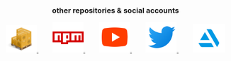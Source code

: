 <h3 align="center">other repositories & social accounts</h3>
<div align="center">

  <a href="https://crates.io/">
    
  <img alt="trevor256's crates" href="Rust Crates" width="70px" src="https://raw.githubusercontent.com/trevor256/trevor256/main/Cargo.png"/>     
</a>
  &nbsp;&nbsp;&nbsp; &nbsp;&nbsp;&nbsp;
<a href="https://www.npmjs.com/~trevor256">
  <img alt="trevor256's NPM" width="70px" src="https://raw.githubusercontent.com/trevor256/trevor256/main/npm.svg"/>     
</a>
  &nbsp;&nbsp;&nbsp; &nbsp;&nbsp;&nbsp;
<a href="https://www.youtube.com/channel/UC7U47K09nNH-KX7-v4bd-kw">
  <img alt="trevor256's Youtube" width="70px" src="https://raw.githubusercontent.com/trevor256/trevor256/main/youtube.svg" />
</a>
  &nbsp;&nbsp;&nbsp; &nbsp;&nbsp;&nbsp;
<a href="https://twitter.com/trevbot256">
  <img alt="trevor256's Youtube" width="70px" src="https://raw.githubusercontent.com/trevor256/trevor256/main/twitter.svg" />
</a>
  &nbsp;&nbsp;&nbsp; &nbsp;&nbsp;&nbsp;
<a href="https://www.artstation.com/trevor256">
  <img alt="trevor256's artstation" width="74px" src="https://github.com/trevor256/trevor256/blob/main/artstation.svg" />
</a>
 </div>
